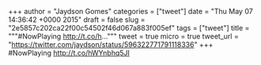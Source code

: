 
+++
author = "Jaydson Gomes"
categories = ["tweet"]
date = "Thu May 07 14:36:42 +0000 2015"
draft = false
slug = "2e5857c202ca22f00c54502f46d067a883f005ef"
tags = ["tweet"]
title = """#NowPlaying http://t.co/h..."""
tweet = true
micro = true
tweet_url = "https://twitter.com/jaydson/status/596322771791118336"
+++
#NowPlaying http://t.co/hWYnbhq5JI
